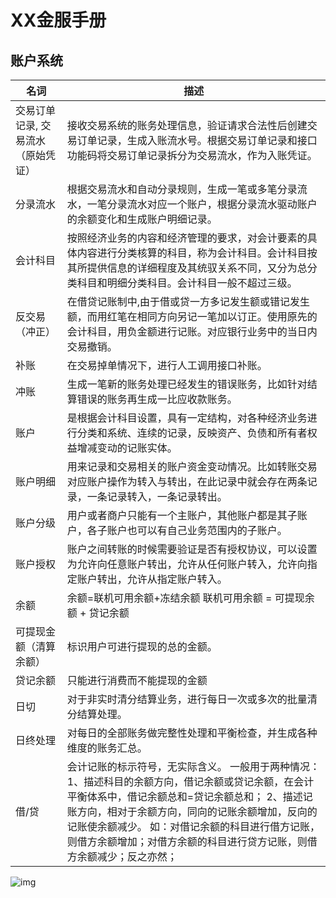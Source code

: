 # XX金服手册

## 账户系统

| 名词                                 | 描述                                                         |
| ------------------------------------ | ------------------------------------------------------------ |
| 交易订单记录, 交易流水  （原始凭证） | 接收交易系统的账务处理信息，验证请求合法性后创建交易订单记录，生成入账流水号。根据交易订单记录和接口功能码将交易订单记录拆分为交易流水，作为入账凭证。 |
| 分录流水                             | 根据交易流水和自动分录规则，生成一笔或多笔分录流水，一笔分录流水对应一个账户，根据分录流水驱动账户的余额变化和生成账户明细记录。 |
| 会计科目                             | 按照经济业务的内容和经济管理的要求，对会计要素的具体内容进行分类核算的科目，称为会计科目。会计科目按其所提供信息的详细程度及其统驭关系不同，又分为总分类科目和明细分类科目。会计科目一般不超过三级。 |
| 反交易（冲正）                       | 在借贷记账制中,由于借或贷一方多记发生额或错记发生额，而用红笔在相同方向另记一笔加以订正。使用原先的会计科目，用负金额进行记账。对应银行业务中的当日内交易撤销。 |
| 补账                                 | 在交易掉单情况下，进行人工调用接口补账。                     |
| 冲账                                 | 生成一笔新的账务处理已经发生的错误账务，比如针对结算错误的账务再生成一比应收款账务。 |
| 账户                                 | 是根据会计科目设置，具有一定结构，对各种经济业务进行分类和系统、连续的记录，反映资产、负债和所有者权益增减变动的记账实体。 |
| 账户明细                             | 用来记录和交易相关的账户资金变动情况。比如转账交易对应账户操作为转入与转出，在此记录中就会存在两条记录，一条记录转入，一条记录转出。 |
| 账户分级                             | 用户或者商户只能有一个主账户，其他账户都是其子账户，各子账户也可以有自己业务范围内的子账户。 |
| 账户授权                             | 账户之间转账的时候需要验证是否有授权协议，可以设置为允许向任意账户转出，允许从任何账户转入，允许向指定账户转出，允许从指定账户转入。 |
| 余额                                 | 余额=联机可用余额+冻结余额  联机可用余额 = 可提现余额 + 贷记余额 |
| 可提现金额（清算余额）               | 标识用户可进行提现的总的金额。                               |
| 贷记余额                             | 只能进行消费而不能提现的金额                                 |
| 日切                                 | 对于非实时清分结算业务，进行每日一次或多次的批量清分结算处理。 |
| 日终处理                             | 对每日的全部账务做完整性处理和平衡检查，并生成各种维度的账务汇总。 |
| 借/贷                                | 会计记账的标示符号，无实际含义。  一般用于两种情况：  1、描述科目的余额方向，借记余额或贷记余额，在会计平衡体系中，借记余额总和=贷记余额总和；  2、描述记账方向，相对于余额方向，同向的记账余额增加，反向的记账使余额减少。  如：对借记余额的科目进行借方记账，则借方余额增加；对借方余额的科目进行贷方记账，则借方余额减少；反之亦然； |

![img](file:///C:\Users\aq\AppData\Local\Temp\msohtmlclip1\01\clip_image002.png)